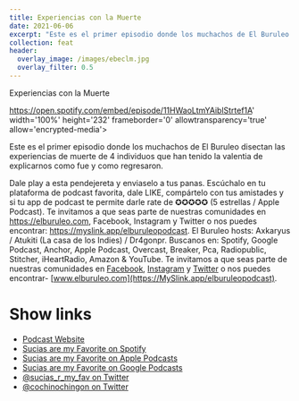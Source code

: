 ```yaml
---
title: Experiencias con la Muerte
date: 2021-06-06
excerpt: "Este es el primer episodio donde los muchachos de El Buruleo disectan las experiencias de muerte de 4 individuos que han tenido la valentia de explicarnos como fue y como regresaron"
collection: feat
header:
  overlay_image: /images/ebeclm.jpg
  overlay_filter: 0.5
---
```


Experiencias con la Muerte

https://open.spotify.com/embed/episode/11HWaoLtmYAiblStrtef1A' width='100%' height='232' frameborder='0' allowtransparency='true' allow='encrypted-media'></iframe>

Este es el primer episodio donde los muchachos de El Buruleo disectan las experiencias de muerte de 4 individuos que han tenido la valentia de explicarnos como fue y como regresaron.

Dale play a esta pendejereta y enviaselo a tus panas. Escúchalo en tu plataforma de podcast favorita, dale LIKE, compártelo con tus amistades y si tu app de podcast te permite darle rate de ✪✪✪✪✪ (5 estrellas / Apple Podcast). Te invitamos a que seas parte de nuestras comunidades en https://elburuleo.com, Facebook, Instagram y Twitter o nos puedes encontrar: https://myslink.app/elburuleopodcast. El Buruleo hosts: Axkaryus / Atukiti (La casa de los Indies) / Dr4gonpr. Buscanos en: Spotify, Google Podcast, Anchor, Apple Podcast, Overcast, Breaker, Pca, Radiopublic, Stitcher, iHeartRadio, Amazon & YouTube. Te invitamos a que seas parte de nuestras comunidades en [Facebook](https://www.facebook.com/elburuleo/), [Instagram](https://instagram.com/elburuleo) y [Twitter](https://twitter.com/elburuleo) o nos puedes encontrar- [www.elburuleo.com](https://MySlink.app/elburuleopodcast).

# Show links

* <i class=fas fa-link></i> [Podcast Website](https://sucias.xyz)
* <i class=fab fa-spotify></i> [Sucias are my Favorite on Spotify](https://open.spotify.com/show/3XjoipCU3QzeIaQAAQpBdW)
* <i class=fas fa-podcast></i> [Sucias are my Favorite on Apple Podcasts](https://podcasts.apple.com/us/podcast/sucias-are-my-favorite/id1548173787)
* <i class=fab fa-google-play></i> [Sucias are my Favorite on Google Podcasts](https://podcasts.google.com/feed/aHR0cHM6Ly9hbmNob3IuZm0vcy80MjI0YzYzYy9wb2RjYXN0L3Jzcw==)
* <i class=fab fa-twitter></i> [@sucias_r_my_fav on Twitter](https://twitter.com/sucias_r_my_fav)
* <i class=fab fa-twitter></i> [@cochinochingon on Twitter](https://twitter.com/cochinochingon)
